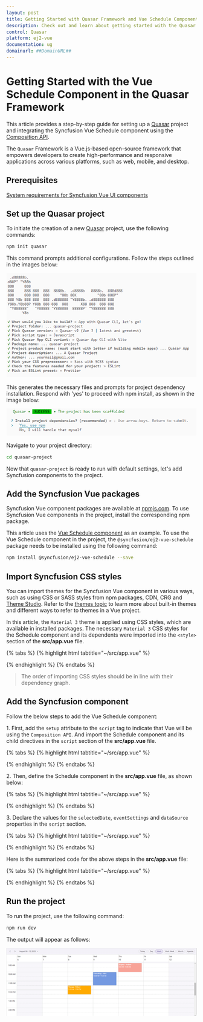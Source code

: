 ```yaml
---
layout: post
title: Getting Started with Quasar Framework and Vue Schedule Component | Syncfusion
description: Check out and learn about getting started with the Quasar Framework and Vue Schedule Component of Syncfusion Essential JS 2 and more details.
control: Quasar 
platform: ej2-vue
documentation: ug
domainurl: ##DomainURL##
---
```


# Getting Started with the Vue Schedule Component in the Quasar Framework

This article provides a step-by-step guide for setting up a [Quasar](https://quasar.dev/) project and integrating the Syncfusion Vue Schedule component using the [Composition API](https://vuejs.org/guide/introduction.html#composition-api).

The `Quasar` Framework is a Vue.js-based open-source framework that empowers developers to create high-performance and responsive applications across various platforms, such as web, mobile, and desktop.

## Prerequisites

[System requirements for Syncfusion Vue UI components](../system-requirements)

## Set up the Quasar project

To initiate the creation of a new [Quasar](https://quasar.dev/start/quick-start/) project, use the following commands:

```bash
npm init quasar
```

This command prompts additional configurations. Follow the steps outlined in the images below:

![quasar-setup1](./images/quasar-setup1.png)

This generates the necessary files and prompts for project dependency installation. Respond with 'yes' to proceed with npm install, as shown in the image below:

![quasar-setup2](./images/quasar-setup2.png)

Navigate to your project directory:

```bash
cd quasar-project
```

Now that `quasar-project` is ready to run with default settings, let's add Syncfusion components to the project.

## Add the Syncfusion Vue packages

Syncfusion Vue component packages are available at [npmjs.com](https://www.npmjs.com/search?q=ej2-vue). To use Syncfusion Vue components in the project, install the corresponding npm package.

This article uses the [Vue Schedule component](https://www.syncfusion.com/vue-components/vue-scheduler) as an example. To use the Vue Schedule component in the project, the `@syncfusion/ej2-vue-schedule` package needs to be installed using the following command:

```bash
npm install @syncfusion/ej2-vue-schedule --save
```

## Import Syncfusion CSS styles

You can import themes for the Syncfusion Vue component in various ways, such as using CSS or SASS styles from npm packages, CDN, CRG and [Theme Studio](https://ej2.syncfusion.com/vue/documentation/appearance/theme-studio/). Refer to the [themes topic](https://ej2.syncfusion.com/vue/documentation/appearance/theme/) to learn more about built-in themes and different ways to refer to themes in a Vue project.

In this article, the `Material 3` theme is applied using CSS styles, which are available in installed packages. The necessary `Material 3` CSS styles for the Schedule component and its dependents were imported into the `<style>` section of the **src/app.vue** file.

{% tabs %}
{% highlight html tabtitle="~/src/app.vue" %}

<style>
@import '../node_modules/@syncfusion/ej2-base/styles/material3.css';
@import '../node_modules/@syncfusion/ej2-buttons/styles/material3.css';
@import '../node_modules/@syncfusion/ej2-calendars/styles/material3.css';
@import '../node_modules/@syncfusion/ej2-dropdowns/styles/material3.css';
@import '../node_modules/@syncfusion/ej2-inputs/styles/material3.css';
@import '../node_modules/@syncfusion/ej2-navigations/styles/material3.css';
@import '../node_modules/@syncfusion/ej2-popups/styles/material3.css';
@import '../node_modules/@syncfusion/ej2-vue-schedule/styles/material3.css';
</style>

{% endhighlight %}
{% endtabs %}

> The order of importing CSS styles should be in line with their dependency graph.

## Add the Syncfusion component

Follow the below steps to add the Vue Schedule component:

1\. First, add the `setup` attribute to the `script` tag to indicate that Vue will be using the `Composition API`. And import the Schedule component and its child directives in the `script` section of the **src/app.vue** file.

{% tabs %}
{% highlight html tabtitle="~/src/app.vue" %}

<script setup>
import { provide } from "vue";
import {
  ScheduleComponent as EjsSchedule, ViewsDirective as EViews, ViewDirective as EView,
  ResourcesDirective as EResources, ResourceDirective as EResource,
  Day, Week, WorkWeek, Month, Agenda
} from "@syncfusion/ej2-vue-schedule";

provide('schedule', [Day, Week, WorkWeek, Month, Agenda]);
</script>

{% endhighlight %}
{% endtabs %}
   
2\. Then, define the Schedule component in the **src/app.vue** file, as shown below:

{% tabs %}
{% highlight html tabtitle="~/src/app.vue" %}

<template>
  <ejs-schedule height='550px' width='100%' :selectedDate='selectedDate' :eventSettings='eventSettings'>
    <e-views>
      <e-view option='Day'></e-view>
      <e-view option='Week'></e-view>
      <e-view option='WorkWeek'></e-view>
      <e-view option='Month'></e-view>
      <e-view option='Agenda'></e-view>
    </e-views>
    <e-resources>
      <e-resource field="OwnerId" title="Owner" name="Owners" :dataSource="ownerDataSource" textField="OwnerText"
        idField="Id" colorField="OwnerColor">
      </e-resource>
    </e-resources>
  </ejs-schedule>
</template>

{% endhighlight %}
{% endtabs %}

3\. Declare the values for the `selectedDate`, `eventSettings` and `dataSource` properties in the `script` section.

{% tabs %}
{% highlight html tabtitle="~/src/app.vue" %}

<script setup>
const selectedDate = new Date(2023, 7, 8);
const eventSettings = {
  dataSource: [
    {
      Id: 1,
      Subject: 'Surgery - Andrew',
      EventType: 'Confirmed',
      StartTime: new Date(2023, 7, 10, 9, 0),
      EndTime: new Date(2023, 7, 10, 10, 0),
      OwnerId: 2
    },
    {
      Id: 2,
      Subject: 'Consulting - John',
      EventType: 'Confirmed',
      StartTime: new Date(2023, 7, 9, 10, 0),
      EndTime: new Date(2023, 7, 9, 11, 30),
      OwnerId: 3
    },
    {
      Id: 3,
      Subject: 'Therapy - Robert',
      EventType: 'Requested',
      StartTime: new Date(2023, 7, 8, 11, 30),
      EndTime: new Date(2023, 7, 8, 12, 30),
      OwnerId: 1
    }
  ]
};
const ownerDataSource = [
  { OwnerText: "Nancy", Id: 1, OwnerColor: "#ffaa00" },
  { OwnerText: "Steven", Id: 2, OwnerColor: "#f8a398" },
  { OwnerText: "Michael", Id: 3, OwnerColor: "#7499e1" }
];
</script>

{% endhighlight %}
{% endtabs %}

Here is the summarized code for the above steps in the **src/app.vue** file:

{% tabs %}
{% highlight html tabtitle="~/src/app.vue" %}

<template>
  <ejs-schedule height='550px' width='100%' :selectedDate='selectedDate' :eventSettings='eventSettings'>
    <e-views>
      <e-view option='Day'></e-view>
      <e-view option='Week'></e-view>
      <e-view option='WorkWeek'></e-view>
      <e-view option='Month'></e-view>
      <e-view option='Agenda'></e-view>
    </e-views>
    <e-resources>
      <e-resource field="OwnerId" title="Owner" name="Owners" :dataSource="ownerDataSource" textField="OwnerText"
        idField="Id" colorField="OwnerColor">
      </e-resource>
    </e-resources>
  </ejs-schedule>
</template>

<script setup>
import { provide } from "vue";
import {
  ScheduleComponent as EjsSchedule, ViewsDirective as EViews, ViewDirective as EView,
  ResourcesDirective as EResources, ResourceDirective as EResource,
  Day, Week, WorkWeek, Month, Agenda
} from "@syncfusion/ej2-vue-schedule";

provide('schedule', [Day, Week, WorkWeek, Month, Agenda]);

const selectedDate = new Date(2023, 7, 8);
const eventSettings = {
  dataSource: [
    {
      Id: 1,
      Subject: 'Surgery - Andrew',
      EventType: 'Confirmed',
      StartTime: new Date(2023, 7, 10, 9, 0),
      EndTime: new Date(2023, 7, 10, 10, 0),
      OwnerId: 2
    },
    {
      Id: 2,
      Subject: 'Consulting - John',
      EventType: 'Confirmed',
      StartTime: new Date(2023, 7, 9, 10, 0),
      EndTime: new Date(2023, 7, 9, 11, 30),
      OwnerId: 3
    },
    {
      Id: 3,
      Subject: 'Therapy - Robert',
      EventType: 'Requested',
      StartTime: new Date(2023, 7, 8, 11, 30),
      EndTime: new Date(2023, 7, 8, 12, 30),
      OwnerId: 1
    }
  ]
};
const ownerDataSource = [
  { OwnerText: "Nancy", Id: 1, OwnerColor: "#ffaa00" },
  { OwnerText: "Steven", Id: 2, OwnerColor: "#f8a398" },
  { OwnerText: "Michael", Id: 3, OwnerColor: "#7499e1" }
];
</script>

<style>
@import '../node_modules/@syncfusion/ej2-base/styles/material3.css';
@import '../node_modules/@syncfusion/ej2-buttons/styles/material3.css';
@import '../node_modules/@syncfusion/ej2-calendars/styles/material3.css';
@import '../node_modules/@syncfusion/ej2-dropdowns/styles/material3.css';
@import '../node_modules/@syncfusion/ej2-inputs/styles/material3.css';
@import '../node_modules/@syncfusion/ej2-navigations/styles/material3.css';
@import '../node_modules/@syncfusion/ej2-popups/styles/material3.css';
@import '../node_modules/@syncfusion/ej2-vue-schedule/styles/material3.css';
</style>

{% endhighlight %}
{% endtabs %}

## Run the project

To run the project, use the following command:

```bash
npm run dev
```

The output will appear as follows:

![Quasar output](./images/quasar.png)